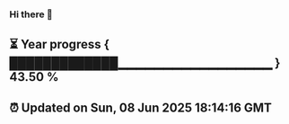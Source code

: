 ### Hi there 👋
⏳ Year progress { █████████████▁▁▁▁▁▁▁▁▁▁▁▁▁▁▁▁▁ } 43.50 %
---
⏰ Updated on Sun, 08 Jun 2025 18:14:16 GMT
---
